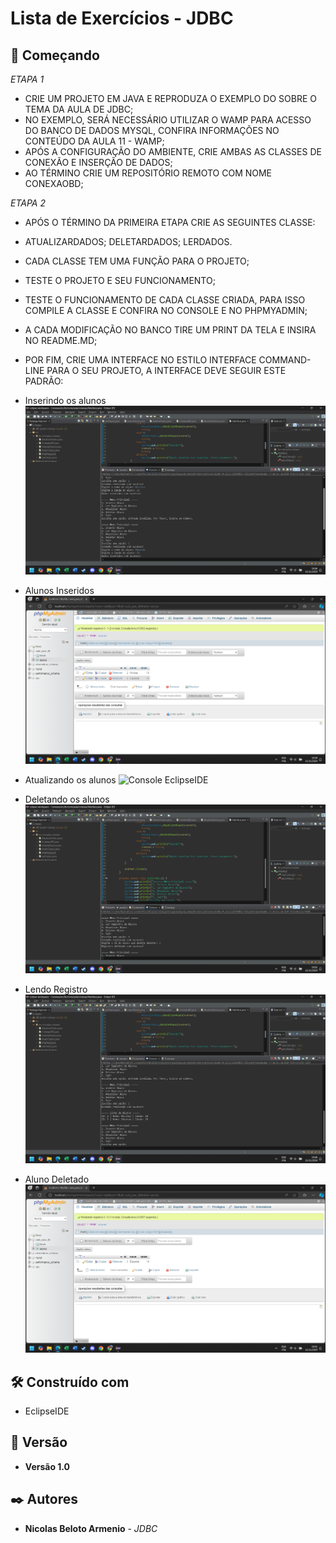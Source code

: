 # Lista de Exercícios - JDBC

## 🚀 Começando

*ETAPA 1*
* CRIE UM PROJETO EM JAVA E REPRODUZA O EXEMPLO DO SOBRE O TEMA DA AULA DE JDBC;
* NO EXEMPLO, SERÁ NECESSÁRIO UTILIZAR O WAMP PARA ACESSO DO BANCO DE DADOS MYSQL, CONFIRA INFORMAÇÕES NO CONTEÚDO DA AULA 11 - WAMP;
* APÓS A CONFIGURAÇÃO DO AMBIENTE, CRIE AMBAS AS CLASSES DE CONEXÃO E INSERÇÃO DE DADOS;
* AO TÉRMINO CRIE UM REPOSITÓRIO REMOTO COM NOME CONEXAOBD;

*ETAPA 2*
* APÓS O TÉRMINO DA PRIMEIRA ETAPA CRIE AS SEGUINTES CLASSE:
* ATUALIZARDADOS; DELETARDADOS; LERDADOS.
* CADA CLASSE TEM UMA FUNÇÃO PARA O PROJETO;
* TESTE O PROJETO E SEU FUNCIONAMENTO;
* TESTE O FUNCIONAMENTO DE CADA CLASSE CRIADA, PARA ISSO COMPILE A CLASSE E CONFIRA NO CONSOLE E NO PHPMYADMIN;
* A CADA MODIFICAÇÃO NO BANCO TIRE UM PRINT DA TELA E INSIRA NO README.MD;
* POR FIM, CRIE UMA INTERFACE NO ESTILO INTERFACE COMMAND-LINE PARA O SEU PROJETO, A INTERFACE DEVE SEGUIR ESTE PADRÃO:


* Inserindo os alunos
![Console EclipseIDE](assets/Inserindo.png)

* Alunos Inseridos
![Console EclipseIDE](assets/InserirAlunos.png)

* Atualizando os alunos
![Console EclipseIDE](assets/AtualizandoAlunos.png)

* Deletando os alunos
![Console EclipseIDE](assets/DeletandoAluno.png)

* Lendo Registro
![Console EclipseIDE](assets/LendoRegistro.png)

* Aluno Deletado
![Console EclipseIDE](assets/Deletado.png)



## 🛠️ Construído com

* EclipseIDE

## 📌 Versão

* **Versão 1.0** 

## ✒️ Autores

* **Nicolas Beloto Armenio** - *JDBC* 
